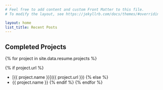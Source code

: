 ```yaml
---
# Feel free to add content and custom Front Matter to this file.
# To modify the layout, see https://jekyllrb.com/docs/themes/#overriding-theme-defaults

layout: home
list_title: Recent Posts
---
```

## Completed Projects
<!-- Loop through projects in resume as links (name and url fields) -->
{% for project in site.data.resume.projects %}
<!-- Only display as link if there's a URL -->
{% if project.url %}
- [{{ project.name }}]({{ project.url }})
{% else %}
- {{ project.name }}
{% endif %}
{% endfor %}